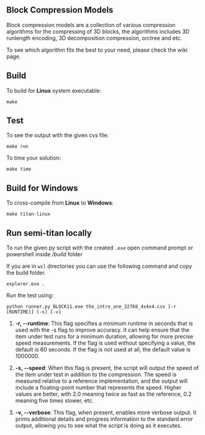 ## Block Compression Models
Block compression models are a collection of various compression algorithms for the compressing of 3D blocks, the algorithms includes 3D runlength encoding, 3D decomposition compression, orctree and etc. 

To see which algorithm fits the best to your need, please check the wiki page. 

## Build

To build for **Linux** system executable:

```
make
```

## Test

To see the output with the given cvs file:

```
make run
```

To time your solution:

```
make time
```

## Build for Windows

To cross-compile from **Linux** to **Windows**:

```
make titan-linux
```

## Run semi-titan locally

To run the given py script with the created `.exe` open command prompt or powershell inside */build* folder

If you are in `wsl` directories you can use the following command and copy the build folder.

```
explorer.exe .
```

Run the test using:

```
python runner.py BLOCK11.exe the_intro_one_32768_4x4x4.csv [-r [RUNTIME]] [-s] [-v]
```


1. **-r, --runtime**: This flag specifies a minimum runtime in seconds that is used with the -s flag to improve accuracy. It can help ensure that the item under test runs for a minimum duration, allowing for more precise speed measurements. If the flag is used without specifying a value, the default is 60 seconds. If the flag is not used at all, the default value is 1000000.

2. **-s, --speed**: When this flag is present, the script will output the speed of the item under test in addition to the compression. The speed is measured relative to a reference implementation, and the output will include a floating-point number that represents the speed. Higher values are better, with 2.0 meaning twice as fast as the reference, 0.2 meaning five times slower, etc.

3. **-v, --verbose**: This flag, when present, enables more verbose output. It prints additional details and progress information to the standard error output, allowing you to see what the script is doing as it executes.
